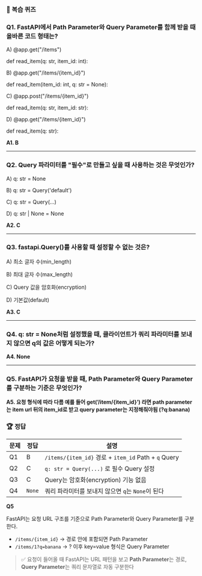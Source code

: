 ### 🧠 복습 퀴즈

### Q1. FastAPI에서 Path Parameter와 Query Parameter를 함께 받을 때 올바른 코드 형태는?

A) @app.get(\"/items\") 

def read_item(q: str, item_id: int):

B) @app.get(\"/items/{item_id}\") 

def read_item(item_id: int, q: str = None):

C) @app.post(\"/items/{item_id}\") 

def read_item(q: str, item_id: str):

D) @app.get(\"/items/{item_id}\") 

def read_item(q: str):

**A1. B**

---

### Q2. Query 파라미터를 "필수"로 만들고 싶을 때 사용하는 것은 무엇인가?

A) q: str = None

B) q: str = Query('default')

C) q: str = Query(...)

D) q: str | None = None

**A2. C**

---

### Q3. fastapi.Query()를 사용할 때 설정할 수 없는 것은?

A) 최소 글자 수(min_length)

B) 최대 글자 수(max_length)

C) Query 값을 암호화(encryption)

D) 기본값(default)

**A3. C**

---

### Q4. q: str = None처럼 설정했을 때, 클라이언트가 쿼리 파라미터를 보내지 않으면 q의 값은 어떻게 되는가?

**A4. None**

---

### Q5. FastAPI가 요청을 받을 때, Path Parameter와 Query Parameter를 구분하는 기준은 무엇인가?

**A5. 요청 형식에 따라 다름
예를 들어 get(’/item/{item_id}’) 라면
path parameter는 item url 뒤의 item_id로 받고 query parameter는 지정해줘야됨 (?q:banana)**

### 🏆 정답

| 문제 | 정답 | 설명 |
| --- | --- | --- |
| Q1 | B | `/items/{item_id}` 경로 + `item_id` Path + `q` Query |
| Q2 | C | `q: str = Query(...)` 로 필수 Query 설정 |
| Q3 | C | Query는 암호화(encryption) 기능 없음 |
| Q4 | `None` | 쿼리 파라미터를 보내지 않으면 `q`는 `None`이 된다 |

**Q5**

FastAPI는 요청 URL 구조를 기준으로 Path Parameter와 Query Parameter를 구분한다.

- `/items/{item_id}` → 경로 안에 포함되면 Path Parameter
- `/items/1?q=banana` → ? 이후 key=value 형식은 Query Parameter

> ✅ 요청이 들어올 때 FastAPI는 URL 패턴을 보고
**Path Parameter**는 경로, **Query Parameter**는 쿼리 문자열로 자동 구분한다
>